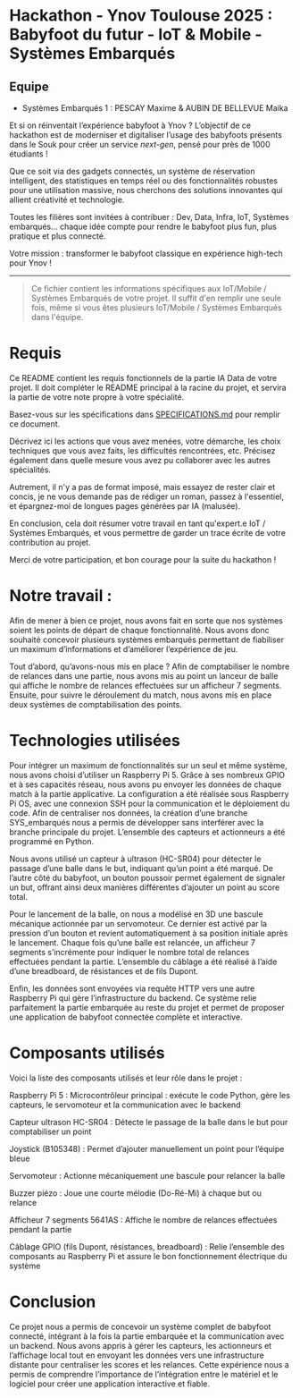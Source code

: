 # Hackathon - Ynov Toulouse 2025 : Babyfoot du futur - IoT & Mobile - Systèmes Embarqués

## Equipe

- Systèmes Embarqués 1 : PESCAY Maxime & AUBIN DE BELLEVUE Maika

Et si on réinventait l’expérience babyfoot à Ynov ? L’objectif de ce hackathon est de moderniser et digitaliser l’usage des babyfoots présents dans le Souk pour créer un service _next-gen_, pensé pour près de 1000 étudiants !

Que ce soit via des gadgets connectés, un système de réservation intelligent, des statistiques en temps réel ou des fonctionnalités robustes pour une utilisation massive, nous cherchons des solutions innovantes qui allient créativité et technologie.

Toutes les filières sont invitées à contribuer : Dev, Data, Infra, IoT, Systèmes embarqués… chaque idée compte pour rendre le babyfoot plus fun, plus pratique et plus connecté.

Votre mission : transformer le babyfoot classique en expérience high-tech pour Ynov !

---

> Ce fichier contient les informations spécifiques aux IoT/Mobile / Systèmes Embarqués de votre projet. Il suffit d'en remplir une seule fois, même si vous êtes plusieurs IoT/Mobile / Systèmes Embarqués dans l'équipe.

# Requis

Ce README contient les requis fonctionnels de la partie IA Data de votre projet. Il doit compléter le README principal à la racine du projet, et servira la partie de votre note propre à votre spécialité.

Basez-vous sur les spécifications dans [SPECIFICATIONS.md](../SPECIFICATIONS.md) pour remplir ce document.

Décrivez ici les actions que vous avez menées, votre démarche, les choix techniques que vous avez faits, les difficultés rencontrées, etc. Précisez également dans quelle mesure vous avez pu collaborer avec les autres spécialités.

Autrement, il n'y a pas de format imposé, mais essayez de rester clair et concis, je ne vous demande pas de rédiger un roman, passez à l'essentiel, et épargnez-moi de longues pages générées par IA (malusée).

En conclusion, cela doit résumer votre travail en tant qu'expert.e IoT / Systèmes Embarqués, et vous permettre de garder un trace écrite de votre contribution au projet.

Merci de votre participation, et bon courage pour la suite du hackathon !


# Notre travail : 

Afin de mener à bien ce projet, nous avons fait en sorte que nos systèmes soient les points de départ de chaque fonctionnalité. Nous avons donc souhaité concevoir plusieurs systèmes embarqués permettant de fiabiliser un maximum d’informations et d’améliorer l’expérience de jeu.

Tout d’abord, qu’avons-nous mis en place ?
Afin de comptabiliser le nombre de relances dans une partie, nous avons mis au point un lanceur de balle qui affiche le nombre de relances effectuées sur un afficheur 7 segments. Ensuite, pour suivre le déroulement du match, nous avons mis en place deux systèmes de comptabilisation des points.

# Technologies utilisées

Pour intégrer un maximum de fonctionnalités sur un seul et même système, nous avons choisi d’utiliser un Raspberry Pi 5. Grâce à ses nombreux GPIO et à ses capacités réseau, nous avons pu envoyer les données de chaque match à la partie applicative.
La configuration a été réalisée sous Raspberry Pi OS, avec une connexion SSH pour la communication et le déploiement du code.
Afin de centraliser nos données, la création d’une branche SYS_embarqués nous a permis de développer sans interférer avec la branche principale du projet.
L’ensemble des capteurs et actionneurs a été programmé en Python.

Nous avons utilisé un capteur à ultrason (HC-SR04) pour détecter le passage d’une balle dans le but, indiquant qu’un point a été marqué.
De l’autre côté du babyfoot, un bouton poussoir permet également de signaler un but, offrant ainsi deux manières différentes d’ajouter un point au score total.

Pour le lancement de la balle, on nous a modélisé en 3D une bascule mécanique actionnée par un servomoteur. Ce dernier est activé par la pression d’un bouton et revient automatiquement à sa position initiale après le lancement.
Chaque fois qu’une balle est relancée, un afficheur 7 segments s’incrémente pour indiquer le nombre total de relances effectuées pendant la partie.
L’ensemble du câblage a été réalisé à l’aide d’une breadboard, de résistances et de fils Dupont.

Enfin, les données sont envoyées via requête HTTP vers une autre Raspberry Pi qui gère l’infrastructure du backend.
Ce système relie parfaitement la partie embarquée au reste du projet et permet de proposer une application de babyfoot connectée complète et interactive.

# Composants utilisés

Voici la liste des composants utilisés et leur rôle dans le projet :

Raspberry Pi 5 : Microcontrôleur principal : exécute le code Python, gère les capteurs, le servomoteur et la communication avec le backend

Capteur ultrason HC-SR04 : Détecte le passage de la balle dans le but pour comptabiliser un point

Joystick (B105348) :	Permet d’ajouter manuellement un point pour l’équipe bleue

Servomoteur : Actionne mécaniquement une bascule pour relancer la balle

Buzzer piézo :	Joue une courte mélodie (Do-Ré-Mi) à chaque but ou relance

Afficheur 7 segments 5641AS :	Affiche le nombre de relances effectuées pendant la partie

Câblage GPIO (fils Dupont, résistances, breadboard) :	Relie l’ensemble des composants au Raspberry Pi et assure le bon fonctionnement électrique du système

# Conclusion

Ce projet nous a permis de concevoir un système complet de babyfoot connecté, intégrant à la fois la partie embarquée et la communication avec un backend. Nous avons appris à gérer les capteurs, les actionneurs et l’affichage local tout en envoyant les données vers une infrastructure distante pour centraliser les scores et les relances. Cette expérience nous a permis de comprendre l’importance de l’intégration entre le matériel et le logiciel pour créer une application interactive et fiable.